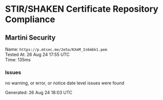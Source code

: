 # STIR/SHAKEN Certificate Repository Compliance

## Martini Security

Name: `https://p.mtsec.me/2e5a/KXeM_Is6mbk1.pem`\
Tested At: 26 Aug 24 17:55 UTC\
Time: 135ms

### Issues

no warning, or error, or notice date level issues were found

Generated: 26 Aug 24 18:03 UTC